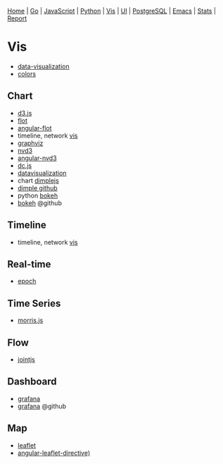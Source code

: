 
  [Home](https://github.com/mabotech/mabotree/blob/master/README.md)
| [Go](https://github.com/mabotech/mabotree/blob/master/go.md)
| [JavaScript](https://github.com/mabotech/mabotree/blob/master/js.md)
| [Python](https://github.com/mabotech/mabotree/blob/master/python.md)
| [Vis](https://github.com/mabotech/mabotree/blob/master/vis.md)
| [UI](https://github.com/mabotech/mabotree/blob/master/ui.md)
| [PostgreSQL](https://github.com/mabotech/mabotree/blob/master/pg.md)
| [Emacs](https://github.com/mabotech/mabotree/blob/master/emacs_sc.md)
| [Stats](https://github.com/mabotech/mabotree/blob/master/stats.md)
| [Report](https://github.com/mabotech/mabotree/blob/master/report.md)


# Vis

- [data-visualization](https://github.com/showcases/data-visualization)
- [colors](http://clrs.cc/)


## Chart
- [d3.js](http://d3js.org/)
- [flot](https://github.com/flot/flot)
- [angular-flot](https://github.com/develersrl/angular-flot)
- timeline, network [vis](http://visjs.org/)
- [graphviz](http://graphviz.org/)
- [nvd3](https://github.com/novus/nvd3)
- [angular-nvd3](http://krispo.github.io/angular-nvd3/)
- [dc.js](http://dc-js.github.io/dc.js/)
- [datavisualization](http://selection.datavisualization.ch/)
- chart [dimplejs](http://dimplejs.org/)
- [dimple github](https://github.com/PMSI-AlignAlytics/dimple)
- python [bokeh](http://bokeh.pydata.org/)
- [bokeh](https://github.com/ContinuumIO/bokeh) @github

## Timeline
- timeline, network [vis](http://visjs.org/)

## Real-time
- [epoch](http://fastly.github.io/epoch/)

## Time Series

- [morris.js](https://github.com/morrisjs/morris.js)

## Flow
- [jointjs](http://jointjs.com/)

## Dashboard
- [grafana](http://grafana.org/)
- [grafana](https://github.com/grafana/grafana) @github

## Map
- [leaflet](http://leafletjs.com/)
- [angular-leaflet-directive)](https://github.com/tombatossals/angular-leaflet-directive)